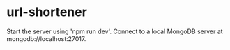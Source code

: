 # url-shortener

Start the server using 'npm run dev'.  Connect to a local MongoDB server at mongodb://localhost:27017.